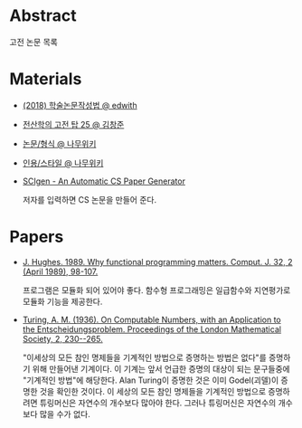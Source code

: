 # Abstract

고전 논문 목록

# Materials

* [(2018) 학술논문작성법 @ edwith](https://kaist.edwith.org/howtopaper/lecture/11059)
* [전산학의 고전 탑 25 @ 김창준](http://agile.egloos.com/1677740)
* [논문/형식 @ 나무위키](https://namu.wiki/w/%EB%85%BC%EB%AC%B8/%ED%98%95%EC%8B%9D)
* [인용/스타일 @ 나무위키](https://namu.wiki/w/%EC%9D%B8%EC%9A%A9/%EC%8A%A4%ED%83%80%EC%9D%BC)
* [SCIgen - An Automatic CS Paper Generator](https://pdos.csail.mit.edu/archive/scigen/)

  저자를 입력하면 CS 논문을 만들어 준다.

# Papers

* [J. Hughes. 1989. Why functional programming matters. Comput. J. 32, 2 (April 1989), 98-107.](https://www.cs.kent.ac.uk/people/staff/dat/miranda/whyfp90.pdf)

  프로그램은 모듈화 되어 있어야 좋다. 함수형 프로그래밍은 일급함수와 지연평가로 모듈화 기능을 제공한다.

* [Turing, A. M. (1936). On Computable Numbers, with an Application to the Entscheidungsproblem. Proceedings of the London Mathematical Society, 2, 230--265.](https://www.cs.virginia.edu/~robins/Turing_Paper_1936.pdf)

  "이세상의 모든 참인 명제들을 기계적인 방법으로 증명하는 방법은
  없다"를 증명하기 위해 만들어낸 기계이다. 이 기계는 앞서 언급한
  증명의 대상이 되는 문구들중에 "기계적인 방법"에 해당한다.  Alan
  Turing이 증명한 것은 이미 Godel(괴델)이 증명한 것을 확인한 것이다.
  이 세상의 모든 참인 명제들을 기계적인 방법으로 증명하려면 튜링머신은
  자연수의 개수보다 많아야 한다. 그러나 튜링머신은 자연수의 개수보다
  많을 수가 없다.
